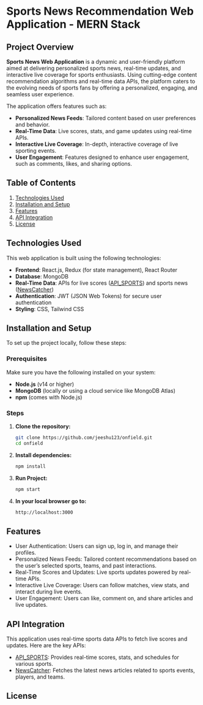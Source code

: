 # Sports News Recommendation Web Application - MERN Stack

## Project Overview

**Sports News Web Application** is a dynamic and user-friendly platform aimed at delivering personalized sports news, real-time updates, and interactive live coverage for sports enthusiasts. Using cutting-edge content recommendation algorithms and real-time data APIs, the platform caters to the evolving needs of sports fans by offering a personalized, engaging, and seamless user experience. 

The application offers features such as:
- **Personalized News Feeds**: Tailored content based on user preferences and behavior.
- **Real-Time Data**: Live scores, stats, and game updates using real-time APIs.
- **Interactive Live Coverage**: In-depth, interactive coverage of live sporting events.
- **User Engagement**: Features designed to enhance user engagement, such as comments, likes, and sharing options.

## Table of Contents
1. [Technologies Used](#technologies-used)
2. [Installation and Setup](#installation-and-setup)
3. [Features](#features)
4. [API Integration](#api-integration)
5. [License](#license)

## Technologies Used

This web application is built using the following technologies:

- **Frontend**: React.js, Redux (for state management), React Router
- **Database**: MongoDB
- **Real-Time Data**: APIs for live scores ([API_SPORTS](https://api-sports.io/)) and sports news ([NewsCatcher](https://www.newscatcherapi.com/))
- **Authentication**: JWT (JSON Web Tokens) for secure user authentication
- **Styling**: CSS, Tailwind CSS

## Installation and Setup

To set up the project locally, follow these steps:

### Prerequisites

Make sure you have the following installed on your system:

- **Node.js** (v14 or higher)
- **MongoDB** (locally or using a cloud service like MongoDB Atlas)
- **npm** (comes with Node.js)

### Steps

1. **Clone the repository:**

   ```bash
   git clone https://github.com/jeeshu123/onfield.git
   cd onfield

2. **Install dependencies:**

   ```bash
   npm install

3. **Run Project:**

   ```bash
   npm start

4. **In your local browser go to:**

   ```bash
   http://localhost:3000

## Features

- User Authentication: Users can sign up, log in, and manage their profiles.
- Personalized News Feeds: Tailored content recommendations based on the user’s selected sports, teams, and past interactions.
- Real-Time Scores and Updates: Live sports updates powered by real-time APIs.
- Interactive Live Coverage: Users can follow matches, view stats, and interact during live events.
- User Engagement: Users can like, comment on, and share articles and live updates.

## API Integration

This application uses real-time sports data APIs to fetch live scores and updates. Here are the key APIs:

- [API_SPORTS](https://api-sports.io/): Provides real-time scores, stats, and schedules for various sports.
- [NewsCatcher](https://www.newscatcherapi.com/): Fetches the latest news articles related to sports events, players, and teams.

## License


